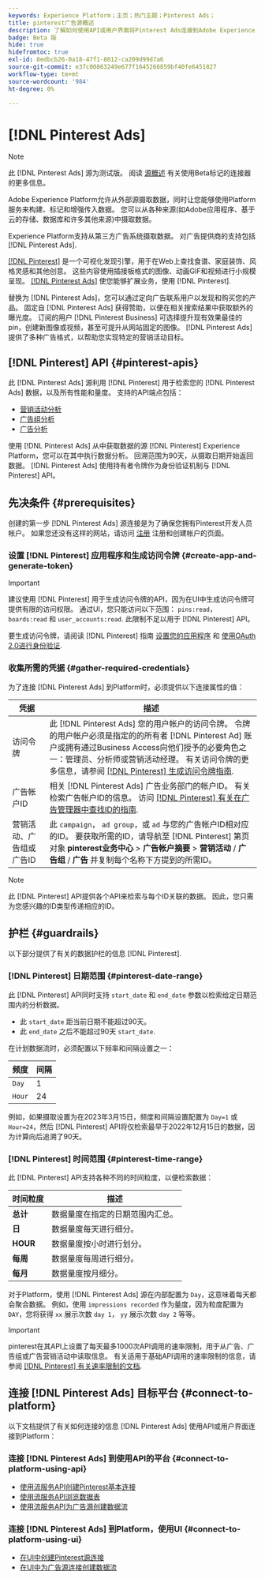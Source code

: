 ```yaml
---
keywords: Experience Platform；主页；热门主题；Pinterest Ads；
title: pinterest广告源概述
description: 了解如何使用API或用户界面将Pinterest Ads连接到Adobe Experience Platform。
badge: Beta 版
hide: true
hidefromtoc: true
exl-id: 8edbcb26-0a18-47f1-8012-ca209d99d7a6
source-git-commit: e37c00863249e677f1645266859bf40fe6451827
workflow-type: tm+mt
source-wordcount: '984'
ht-degree: 0%

---
```


# [!DNL Pinterest Ads]

>[!NOTE]
>
>此 [!DNL Pinterest Ads] 源为测试版。 阅读 [源概述](../../home.md#terms-and-conditions) 有关使用Beta标记的连接器的更多信息。

Adobe Experience Platform允许从外部源摄取数据，同时让您能够使用Platform服务来构建、标记和增强传入数据。 您可以从各种来源(如Adobe应用程序、基于云的存储、数据库和许多其他来源)中摄取数据。

Experience Platform支持从第三方广告系统摄取数据。 对广告提供商的支持包括 [!DNL Pinterest Ads].

[[!DNL Pinterest]](https://www.pinterest.com) 是一个可视化发现引擎，用于在Web上查找食谱、家庭装饰、风格灵感和其他创意。 这些内容使用插接板格式的图像、动画GIF和视频进行小规模呈现。 [[!DNL Pinterest Ads]](https://ads.pinterest.com/) 使您能够扩展业务，使用 [!DNL Pinterest].

替换为 [!DNL Pinterest Ads]，您可以通过定向广告联系用户以发现和购买您的产品。 固定自 [!DNL Pinterest Ads] 获得赞助，以便在相关搜索结果中获取额外的曝光度。 订阅的用户 [!DNL Pinterest Business] 可选择提升现有效果最佳的pin，创建新图像或视频，甚至可提升从网站固定的图像。 [!DNL Pinterest Ads] 提供了多种广告格式，以帮助您实现特定的营销活动目标。

## [!DNL Pinterest] API {#pinterest-apis}

此 [!DNL Pinterest Ads] 源利用 [!DNL Pinterest] 用于检索您的 [!DNL Pinterest Ads] 数据，以及所有性能和量度。 支持的API端点包括：

* [营销活动分析](https://developers.pinterest.com/docs/api/v5/#operation/campaigns/analytics)
* [广告组分析](https://developers.pinterest.com/docs/api/v5/#operation/ad_groups/analytics)
* [广告分析](https://developers.pinterest.com/docs/api/v5/#operation/ads/analytics)

使用 [!DNL Pinterest Ads] 从中获取数据的源 [!DNL Pinterest] Experience Platform，您可以在其中执行数据分析。 回溯范围为90天，从摄取日期开始返回数据。 [!DNL Pinterest Ads] 使用持有者令牌作为身份验证机制与 [!DNL Pinterest] API。

## 先决条件 {#prerequisites}

创建的第一步 [!DNL Pinterest Ads] 源连接是为了确保您拥有Pinterest开发人员帐户。 如果您还没有这样的网站，请访问 [注册](https://www.pinterest.com/business/create/?next=https://developers.pinterest.com/account-setup/) 注册和创建帐户的页面。

### 设置 [!DNL Pinterest] 应用程序和生成访问令牌 {#create-app-and-generate-token}

>[!IMPORTANT]
>
>建议使用 [!DNL Pinterest] 用于生成访问令牌的API，因为在UI中生成访问令牌可提供有限的访问权限。 通过UI，您只能访问以下范围： `pins:read`， `boards:read` 和 `user_accounts:read`. 此限制不足以用于 [!DNL Pinterest] API。

要生成访问令牌，请阅读 [!DNL Pinterest] 指南 [设置您的应用程序](https://developers.pinterest.com/docs/getting-started/set-up-app/) 和 [使用OAuth 2.0进行身份验证](https://developers.pinterest.com/docs/getting-started/authentication/).

### 收集所需的凭据 {#gather-required-credentials}

为了连接 [!DNL Pinterest Ads] 到Platform时，必须提供以下连接属性的值：

| 凭据 | 描述 |
| --- | --- |
| 访问令牌 | 此 [!DNL Pinterest Ads] 您的用户帐户的访问令牌。 令牌的用户帐户必须是指定的的所有者 [!DNL Pinterest Ad] 账户或拥有通过Business Access向他们授予的必要角色之一：管理员、分析师或营销活动经理。 有关访问令牌的更多信息，请参阅 [[!DNL Pinterest] 生成访问令牌指南](https://developers.pinterest.com/docs/getting-started/set-up-app/). |
| 广告帐户ID | 相关 [!DNL Pinterest Ads] 广告业务部门的帐户ID。 有关检索广告帐户ID的信息。 访问 [[!DNL Pinterest] 有关在广告管理器中查找ID的指南](https://help.pinterest.com/en/business/article/find-ids-in-ads-manager). |
| 营销活动、广告组或广告ID | 此 `campaign`， `ad group`，或 `ad` 与您的广告帐户ID相对应的ID。 要获取所需的ID，请导航至 [!DNL Pinterest] 第页对象 **pinterest业务中心** > **广告帐户摘要** > **营销活动** / **广告组** / **广告** 并复制每个名称下方提到的所需ID。 |

>[!NOTE]
>
>此 [!DNL Pinterest] API提供各个API来检索与每个ID关联的数据。 因此，您只需为您感兴趣的ID类型传递相应的ID。

## 护栏 {#guardrails}

以下部分提供了有关的数据护栏的信息 [!DNL Pinterest].

### [!DNL Pinterest] 日期范围 {#pinterest-date-range}

此 [!DNL Pinterest] API同时支持 `start_date` 和 `end_date` 参数以检索给定日期范围内的分析数据。

* 此 `start_date` 距当前日期不能超过90天。
* 此 `end_date` 之后不能超过90天 `start_date`.

在计划数据流时，必须配置以下频率和间隔设置之一：

| 频度 | 间隔 |
| --- | --- |
| `Day` | 1 |
| `Hour` | 24 |

例如，如果摄取设置为在2023年3月15日，频度和间隔设置配置为 `Day=1` 或 `Hour=24`，然后 [!DNL Pinterest] API将仅检索最早于2022年12月15日的数据，因为计算向后追溯了90天。

### [!DNL Pinterest] 时间范围 {#pinterest-time-range}

此 [!DNL Pinterest] API支持各种不同的时间粒度，以便检索数据：

| 时间粒度 | 描述 |
| --- | --- |
| **总计** | 数据量度在指定的日期范围内汇总。 |
| **日** | 数据量度每天进行细分。 |
| **HOUR** | 数据量度按小时进行划分。 |
| **每周** | 数据量度每周进行细分。 |
| **每月** | 数据量度按月细分。 |

对于Platform，使用 [!DNL Pinterest Ads] 源在内部配置为 `Day`，这意味着每天都会聚合数据。 例如，使用 `impressions recorded` 作为量度，因为粒度配置为 `DAY`，您将获得 `xx` 展示次数 `day 1`， `yy` 展示次数 `day 2` 等等。

>[!IMPORTANT]
>
>pinterest在其API上设置了每天最多1000次API调用的速率限制，用于从广告、广告组或广告营销活动中读取信息。 有关适用于基础API调用的速率限制的信息，请参阅 [[!DNL Pinterest] 有关速率限制的文档](https://developers.pinterest.com/docs/reference/ratelimits/).

## 连接 [!DNL Pinterest Ads] 目标平台 {#connect-to-platform}

以下文档提供了有关如何连接的信息 [!DNL Pinterest Ads] 使用API或用户界面连接到Platform：

### 连接 [!DNL Pinterest Ads] 到使用API的平台 {#connect-to-platform-using-api}

* [使用流服务API创建Pinterest基本连接](../../tutorials/api/create/advertising/pinterest-ads.md)
* [使用流服务API浏览数据表](../../tutorials/api/explore/tabular.md)
* [使用流服务API为广告源创建数据流](../../tutorials/api/collect/advertising.md)

### 连接 [!DNL Pinterest Ads] 到Platform，使用UI {#connect-to-platform-using-ui}

* [在UI中创建Pinterest源连接](../../tutorials/ui/create/advertising/pinterest-ads.md)
* [在UI中为广告源连接创建数据流](../../tutorials/ui/dataflow/advertising.md)
